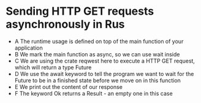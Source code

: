 # Sending HTTP GET requests asynchronously in Rus

- A The runtime usage is defined on top of the main function of your application
- B We mark the main function as async, so we can use wait inside
- C We are using the crate reqwest here to execute a HTTP GET request, which will return a type Future
- D We use the await keyword to tell the program we want to wait for the Future to be in a finished state before we
  move on in this function
- E We print out the content of our response
- F The keyword Ok returns a Result - an empty one in this case
